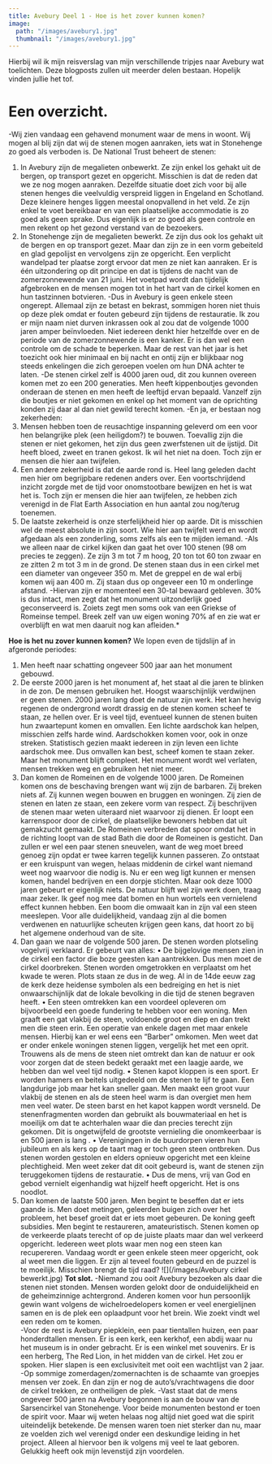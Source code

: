```yaml
---
title: Avebury Deel 1 - Hoe is het zover kunnen komen?
image:
  path: "/images/avebury1.jpg"
  thumbnail: "/images/avebury1.jpg"
---
```


Hierbij wil ik mijn reisverslag van mijn verschillende tripjes naar Avebury wat toelichten. Deze blogposts zullen uit meerder delen bestaan. Hopelijk vinden jullie het tof.

# Een overzicht.
-Wij zien vandaag een gehavend monument waar de mens in woont. Wij mogen al blij zijn dat wij de stenen mogen aanraken, iets wat in Stonehenge zo goed als verboden is. De National Trust beheert de stenen:
1. In Avebury zijn de megalieten onbewerkt. Ze zijn enkel los gehakt uit de bergen, op transport gezet en opgericht. Misschien is dat de reden dat we ze nog mogen aanraken. Dezelfde situatie doet zich voor bij alle stenen henges die veelvuldig verspreid liggen in Engeland en Schotland. Deze kleinere henges liggen meestal onopvallend in het veld. Ze zijn enkel te voet bereikbaar en van een plaatselijke accommodatie is zo goed als geen sprake. Dus eigenlijk is er zo goed als geen controle en men rekent op het gezond verstand van de bezoekers.
2. In Stonehenge zijn de megalieten bewerkt. Ze zijn dus ook los gehakt uit de bergen en op transport gezet. Maar dan zijn ze in een vorm gebeiteld en glad gepolijst en vervolgens zijn ze opgericht. Een verplicht wandelpad ter plaatse zorgt ervoor dat men ze niet kan aanraken. Er is één uitzondering op dit principe en dat is tijdens de nacht van de zomerzonnewende van 21 juni. Het voetpad wordt dan tijdelijk afgebroken en de mensen mogen tot in het hart van de cirkel komen en hun tastzinnen botvieren.
-Dus in Avebury is geen enkele steen ongerept. Allemaal zijn ze betast en bekrast, sommigen horen niet thuis op deze plek omdat er fouten gebeurd zijn tijdens de restauratie. Ik zou er mijn naam niet durven inkrassen ook al zou dat de volgende 1000 jaren amper beïnvloeden. Niet iedereen denkt hier hetzelfde over en de periode van de zomerzonnewende is een kanker. Er is dan wel een controle om de schade te beperken. Maar de rest van het jaar is het toezicht ook hier minimaal en bij nacht en ontij zijn er blijkbaar nog steeds enkelingen die zich geroepen voelen om hun DNA achter te laten.
-De stenen cirkel zelf is 4000 jaren oud, dit zou kunnen overeen komen met zo een 200 generaties. Men heeft kippenboutjes gevonden onderaan de stenen en men heeft de leeftijd ervan bepaald. Vanzelf zijn die boutjes er niet gekomen en enkel op het moment van de oprichting konden zij daar al dan niet gewild terecht komen.
-En ja, er bestaan nog zekerheden:
1. Mensen hebben toen de reusachtige inspanning geleverd om een voor hen belangrijke plek (een heiligdom?) te bouwen. Toevallig zijn die stenen er niet gekomen, het zijn dus geen zwerfstenen uit de ijstijd. Dit heeft bloed, zweet en tranen gekost. Ik wil het niet na doen. Toch zijn er mensen die hier aan twijfelen.
2. Een andere zekerheid is dat de aarde rond is. Heel lang geleden dacht men hier om begrijpbare redenen anders over. Een voortschrijdend inzicht zorgde met de tijd voor onomstootbare bewijzen en het is wat het is. Toch zijn er mensen die hier aan twijfelen, ze hebben zich verenigd in de Flat Earth Association en hun aantal zou nog/terug toenemen.
3. De laatste zekerheid is onze sterfelijkheid hier op aarde. Dit is misschien wel de meest absolute in zijn soort. Wie hier aan twijfelt werd en wordt afgedaan als een zonderling, soms zelfs als een te mijden iemand.
-Als we alleen naar de cirkel kijken dan gaat het over 100 stenen (98 om precies te zeggen). Ze zijn 3 m tot 7 m hoog, 20 ton tot 60 ton zwaar en ze zitten 2 m tot 3 m in de grond. De stenen staan dus in een cirkel met een diameter van ongeveer 350 m. Met de greppel en de wal erbij komen wij aan 400 m. Zij staan dus op ongeveer een 10 m onderlinge afstand.
-Hiervan zijn er momenteel een 30-tal bewaard gebleven.
30% is dus intact, men zegt dat het monument uitzonderlijk goed geconserveerd is. Zoiets zegt men soms ook van een Griekse of Romeinse tempel. Breek zelf van uw eigen woning 70% af en zie wat er overblijft en wat men daaruit nog kan afleiden.*

**Hoe is het nu zover kunnen komen?**
We lopen even de tijdslijn af in afgeronde periodes:
1. Men heeft naar schatting ongeveer 500 jaar aan het monument gebouwd.
2. De eerste 2000 jaren is het monument af, het staat al die jaren te blinken in de zon. De mensen gebruiken het. Hoogst waarschijnlijk verdwijnen er geen stenen. 2000 jaren lang doet de natuur zijn werk. Het kan hevig regenen de ondergrond wordt drassig en de stenen komen scheef te staan, ze hellen over. Er is veel tijd, eventueel kunnen de stenen buiten hun zwaartepunt komen en omvallen. Een lichte aardschok kan helpen, misschien zelfs harde wind. Aardschokken komen voor, ook in onze streken. Statistisch gezien maakt iedereen in zijn leven een lichte aardschok mee. Dus omvallen kan best, scheef komen te staan zeker. Maar het monument blijft compleet. Het monument wordt wel verlaten, mensen trekken weg en gebruiken het niet meer.
3. Dan komen de Romeinen en de volgende 1000 jaren. De Romeinen komen ons de beschaving brengen want wij zijn de barbaren. Zij breken niets af. Zij kunnen wegen bouwen en bruggen en woningen. Zij zien de stenen en laten ze staan, een zekere vorm van respect. Zij beschrijven de stenen maar weten uiteraard niet waarvoor zij dienen. Er loopt een karrenspoor door de cirkel, de plaatselijke bewoners hebben dat uit gemakzucht gemaakt. De Romeinen verbreden dat spoor omdat het in de richting loopt van de stad Bath die door de Romeinen is gesticht. Dan zullen er wel een paar stenen sneuvelen, want de weg moet breed genoeg zijn opdat er twee karren tegelijk kunnen passeren. Zo ontstaat er een kruispunt van wegen, helaas middenin de cirkel want niemand weet nog waarvoor die nodig is. Nu er een weg ligt kunnen er mensen komen, handel bedrijven en een dorpje stichten. Maar ook deze 1000 jaren gebeurt er eigenlijk niets. De natuur blijft wel zijn werk doen, traag maar zeker. Ik geef nog mee dat bomen en hun wortels een vernielend effect kunnen hebben. Een boom die omwaait kan in zijn val een steen meeslepen. Voor alle duidelijkheid, vandaag zijn al die bomen verdwenen en natuurlijke scheuten krijgen geen kans, dat hoort zo bij het algemene onderhoud van de site.
4. Dan gaan we naar de volgende 500 jaren. De stenen worden plotseling vogelvrij verklaard. Er gebeurt van alles:
•	De bijgelovige mensen zien in de cirkel een factor die boze geesten kan aantrekken. Dus men moet de cirkel doorbreken. Stenen worden omgetrokken en verplaatst om het kwade te weren. Plots staan ze dus in de weg. Al in de 14de eeuw zag de kerk deze heidense symbolen als een bedreiging en het is niet onwaarschijnlijk dat de lokale bevolking in die tijd de stenen begraven heeft.
•	Een steen omtrekken kan een voordeel opleveren om bijvoorbeeld een goede fundering te hebben voor een woning. Men graaft een gat vlakbij de steen, voldoende groot en diep en dan trekt men die steen erin. Een operatie van enkele dagen met maar enkele mensen. Hierbij kan er wel eens een “Barber” omkomen. Men weet dat er onder enkele woningen stenen liggen, vergelijk het met een oprit. Trouwens als de mens de steen niet omtrekt dan kan de natuur er ook voor zorgen dat de steen bedekt geraakt met een laagje aarde, we hebben dan wel veel tijd nodig.
•	Stenen kapot kloppen is een sport. Er worden hamers en beitels uitgedeeld om de stenen te lijf te gaan. Een langdurige job maar het kan sneller gaan. Men maakt een groot vuur vlakbij de stenen en als de steen heel warm is dan overgiet men hem men veel water. De steen barst en het kapot kappen wordt versneld. De stenenfragmenten worden dan gebruikt als bouwmateriaal en het is moeilijk om dat te achterhalen waar die dan precies terecht zijn gekomen. Dit is ongetwijfeld de grootste vernieling die onomkeerbaar is en 500 jaren is lang .
•	Verenigingen in de buurdorpen vieren hun jubileum en als kers op de taart mag er toch geen steen ontbreken. Dus stenen worden gestolen en elders opnieuw opgericht met een kleine plechtigheid. Men weet zeker dat dit ooit gebeurd is, want de stenen zijn teruggekomen tijdens de restauratie.
•	Dus de mens, vrij van God en gebod vernielt eigenhandig wat hijzelf heeft opgericht. Het is ons noodlot.
5. Dan komen de laatste 500 jaren. Men begint te beseffen dat er iets gaande is. Men doet metingen, geleerden buigen zich over het probleem, het besef groeit dat er iets moet gebeuren. De koning geeft subsidies. Men begint te restaureren, amateuristisch. Stenen komen op de verkeerde plaats terecht of op de juiste plaats maar dan wel verkeerd opgericht. Iedereen weet plots waar men nog een steen kan recupereren. Vandaag wordt er geen enkele steen meer opgericht, ook al weet men die liggen. Er zijn al teveel fouten gebeurd en de puzzel is te moeilijk. Misschien brengt de tijd raad?
![](/images/Avebury cirkel bewerkt.jpg)
**Tot slot.**
-Niemand zou ooit Avebury bezoeken als daar die stenen niet stonden. Mensen worden gelokt door de onduidelijkheid en de geheimzinnige achtergrond. Anderen komen voor hun persoonlijk gewin want volgens de wichelroedelopers komen er veel energielijnen samen en is de plek een oplaadpunt voor het brein. Wie zoekt vindt wel een reden om te komen.                                                                                     
-Voor de rest is Avebury piepklein, een paar tientallen huizen, een paar honderdtallen mensen. Er is een kerk, een kerkhof, een abdij waar nu het museum is in onder gebracht. Er is een winkel met souvenirs. Er is een herberg, The Red Lion, in het midden van de cirkel. Het zou er spoken. Hier slapen is een exclusiviteit met ooit een wachtlijst van 2 jaar. 
-Op sommige zomerdagen/zomernachten is de schaamte van groepjes mensen ver zoek. En dan zijn er nog de auto’s/vrachtwagens die door de cirkel trekken, ze ontheiligen de plek.
-Vast staat dat de mens ongeveer 500 jaren na Avebury begonnen is aan de bouw van de Sarsencirkel van Stonehenge. Voor beide monumenten bestond er toen de spirit voor. Maar wij weten helaas nog altijd niet goed wat die spirit uiteindelijk betekende. De mensen waren toen niet sterker dan nu, maar ze voelden zich wel verenigd onder een deskundige leiding in het project. Alleen al hiervoor ben ik volgens mij veel te laat geboren. Gelukkig heeft ook mijn levenstijd zijn voordelen.
